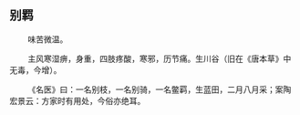 ## 别羁
<p>&emsp;&emsp;
味苦微温。
</p>
<p>&emsp;&emsp;
主风寒湿痹，身重，四肢疼酸，寒邪，历节痛。生川谷（旧在《唐本草》中无毒，今增）。
</p>
<p>&emsp;&emsp;
《名医》曰：一名别枝，一名别骑，一名鳖羁，生蓝田，二月八月采；案陶宏景云：方家时有用处，今俗亦绝耳。
</p>